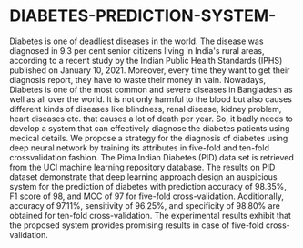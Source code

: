 # DIABETES-PREDICTION-SYSTEM-
Diabetes is one of deadliest diseases in the world. The disease was diagnosed in 9.3 per cent senior citizens  living in India's rural areas, according to a recent study by the Indian Public Health Standards (IPHS)  published on January 10, 2021. Moreover, every time they want to get their diagnosis report, they have to  waste their money in vain. Nowadays, Diabetes is one of the most common and severe diseases in Bangladesh as well as all over the  world. It is not only harmful to the blood but also causes different kinds of diseases like blindness, renal  disease, kidney problem, heart diseases etc. that causes a lot of death per year. So, it badly needs to develop  a system that can effectively diagnose the diabetes patients using medical details. We propose a strategy for  the diagnosis of diabetes using deep neural network by training its attributes in five-fold and ten-fold  crossvalidation fashion. The Pima Indian Diabetes (PID) data set is retrieved from the UCI machine learning  repository database. The results on PID dataset demonstrate that deep learning approach design an  auspicious system for the prediction of diabetes with prediction accuracy of 98.35%, F1 score of 98, and  MCC of 97 for five-fold cross-validation. Additionally, accuracy of 97.11%, sensitivity of 96.25%, and  specificity of 98.80% are obtained for ten-fold cross-validation. The experimental results exhibit that the  proposed system provides promising results in case of five-fold cross-validation.
